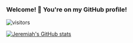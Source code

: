 ### Welcome! 👋 You're on my GitHub profile!

![visitors](https://visitor-badge.glitch.me/badge?page_id=page.id&left_color=green&right_color=red)

[![Jeremiah's GitHub stats](https://github-readme-stats.vercel.app/api?username=jeremiahberndt)](https://github.com/anuraghazra/github-readme-stats)


<!--
**JeremiahBerndt/JeremiahBerndt** is a ✨ _special_ ✨ repository because its `README.md` (this file) appears on your GitHub profile.

Here are some ideas to get you started:

- 🔭 I’m currently working on ...
- 🌱 I’m currently learning ...
- 👯 I’m looking to collaborate on ...
- 🤔 I’m looking for help with ...
- 💬 Ask me about ...
- 📫 How to reach me: ...
- 😄 Pronouns: ...
- ⚡ Fun fact: ...
-->
